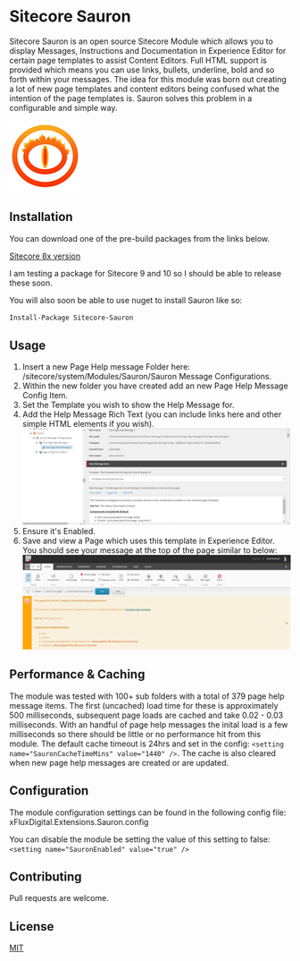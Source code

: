 # Sitecore Sauron

Sitecore Sauron is an open source Sitecore Module which allows you to display Messages, Instructions and Documentation in Experience Editor for certain page templates to assist Content Editors. Full HTML support is provided which means you can use links, bullets, underline, bold and so forth within your messages.
The idea for this module was born out creating a lot of new page templates and content editors being confused what the intention of the page templates is. Sauron solves this problem in a configurable and simple way.

![Sauron Logo](/Sauron/FluxDigital.Extensions.Sauron.Web/SitecorePackage/sauron-icon-128x128.png)

## Installation

You can download one of the pre-build packages from the links below. 

[Sitecore 8x version](https://github.com/fluxdigital/FluxDigital.Extensions/blob/master/Sauron/FluxDigital.Extensions.Sauron.Web/SitecorePackage/Sitecore%20Sauron-1.0.0.zip)

I am testing a package for Sitecore 9 and 10 so I should be able to release these soon.

You will also soon be able to use nuget to install Sauron like so:

```pm
Install-Package Sitecore-Sauron
```

## Usage
1. Insert a new Page Help message Folder here: /sitecore/system/Modules/Sauron/Sauron Message Configurations.
2. Within the new folder you have created add an new Page Help Message Config Item.
3. Set the Template you wish to show the Help Message for.
4. Add the Help Message Rich Text (you can include links here and other simple HTML elements if you wish).
![Sauron Edit](/Sauron/FluxDigital.Extensions.Sauron.Web/SitecorePackage/sauron-example-page.png)
5. Ensure it's Enabled.
6. Save and view a Page which uses this template in Experience Editor. You should see your message at the top of the page similar to below:
![Sauron Message](/Sauron/FluxDigital.Extensions.Sauron.Web/SitecorePackage/sauron-message.png)

## Performance & Caching
The module was tested with 100+ sub folders with a total of 379 page help message items. The first (uncached) load time for these is approximately 500 milliseconds, subsequent page loads are cached and take 0.02 - 0.03 milliseconds. With an handful of page help messages the inital load is a few milliseconds so there should be little or no performance hit from this module. The default cache timeout is 24hrs and set in the config: `<setting name="SauronCacheTimeMins" value="1440" />`. The cache is also cleared when new page help messages are created or are updated. 

## Configuration

The module configuration settings can be found in the following config file: xFluxDigital.Extensions.Sauron.config

You can disable the module be setting the value of this setting to false: `<setting name="SauronEnabled" value="true" />`

## Contributing

Pull requests are welcome. 

## License

[MIT](https://choosealicense.com/licenses/mit/)
